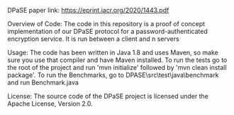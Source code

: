 DPaSE
paper link: https://eprint.iacr.org/2020/1443.pdf

Overview of Code:
The code in this repository is a proof of concept implementation of our DPaSE protocol for a password-authenticated encryption service.
It is run between a client and n servers

Usage:
The code has been written in Java 1.8 and uses Maven, so make sure you use that compiler and have Maven installed. 
To run the tests go to the root of the project and run 'mvn initialize' followed by 'mvn clean install package'.
To run the Benchmarks, go to DPASE\src\test\java\benchmark and run Benchmark.java

License:
The source code of the DPaSE project is licensed under the Apache License, Version 2.0.
